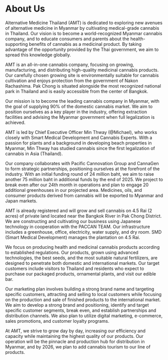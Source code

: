 # About Us

Alternative Medicine Thailand (AMT) is dedicated to exploring new avenues of alternative medicine in Myanmar by cultivating medical-grade cannabis in Thailand. Our vision is to become a world-recognized Myanmar cannabis company, and to educate consumers and parents about the health-supporting benefits of cannabis as a medicinal product. By taking advantage of the opportunity provided by the Thai government, we aim to spread this knowledge globally.

AMT is an all-in-one cannabis company, focusing on growing, manufacturing, and distributing high-quality medicinal cannabis products. Our carefully chosen growing site is environmentally suitable for cannabis cultivation and enjoys protection from the government of Nakon Rachashima. Pak Chong is situated alongside the most recognized national park in Thailand and is easily accessible from the center of Bangkok.

Our mission is to become the leading cannabis company in Myanmar, with the goal of supplying 90% of the domestic cannabis market. We aim to position ourselves as a key player in the industry, offering extraction facilities and advising the Myanmar government when full legalization is achieved.

AMT is led by Chief Executive Officer Min Thway (@Michael), who works closely with Smart Medical Development and Cannabis Experts. With a passion for plants and a background in developing beach properties in Myanmar, Min Thway has studied cannabis since the first legalization of cannabis in Asia (Thailand).

Our company collaborates with Pacific Cannovation Group and CannaGen to form strategic partnerships, positioning ourselves at the forefront of the industry. With an initial funding round of 24 million baht, we aim to raise another 75 million baht in additional funds by the end of 2025. We project to break even after our 24th month in operations and plan to engage 20 additional greenhouses in our projected area. Medicines, oils, and consumer products derived from cannabis will be exported to Myanmar and Japan markets.

AMT is already registered and will grow and sell cannabis on 4.5 Rai (2 acres) of private land located near the Bangkok River in Pak Chong District. We are constructing and cultivating our business using Japanese technology in cooperation with the PACCAN TEAM. Our infrastructure includes a greenhouse, office, electricity, water supply, and dry room. SMD (Smart Medical Development) manages the plantation on 4.5 Rai.

We focus on producing health and medicinal cannabis products according to established regulations. Our products, grown using advanced technologies, the best seeds, and the most suitable natural fertilizers, are designed to penetrate both domestic and international markets. Our target customers include visitors to Thailand and residents who expect to purchase our packaged products, ornamental plants, and visit our edible bar.

Our marketing plan involves building a strong brand name and targeting specific customers, attracting and selling to local customers while focusing on the production and sale of finished products to the international market. We aim to develop a strong brand and positioning, identify and target specific customer segments, break even, and establish partnerships and distribution channels. We also plan to utilize digital marketing, e-commerce, sales promotions, and customer loyalty programs.

At AMT, we strive to grow day by day, increasing our efficiency and capacity while maintaining the highest quality of our products. Our operation will be the pinnacle and production hub for distribution in Myanmar, and by 2026, we plan to add cannabis tourism to our line of products.